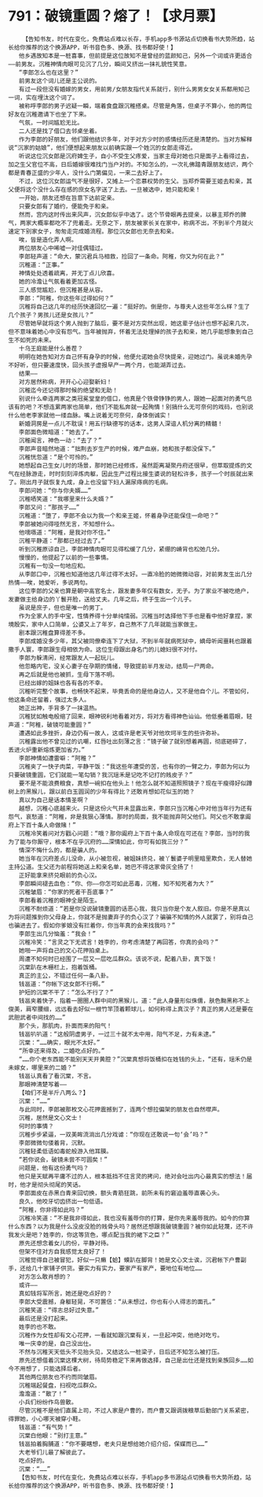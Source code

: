 # 791：破镜重圆？熔了！【求月票】
        【告知书友，时代在变化，免费站点难以长存，手机app多书源站点切换看书大势所趋，站长给你推荐的这个换源APP，听书音色多、换源、找书都好使！】
       他乡遇故知本是一桩喜事，但前提是这位故知不是曾经的蓝颜知己，另外一个词或许更适合——前男友。沉稚神情肉眼可见沉了几分，瞬间又挤出一抹礼貌性笑意。
       “李郎怎么也在这里？”
       前男友这个词儿还是主公说的。
       有过一段但没有婚嫁的男女，用前男/女朋友指代关系就行，别什么男男女女关系都用知己一词，实在埋汰这个词了。
       被称呼李郎的男子迟疑一瞬，端着食盘跟沉稚搭桌。尽管是角落，但桌子不算小，他的两位好友在沉稚邀请下也坐了下来。
       气氛，一时间尴尬无比。
       二人还是找了借口去邻桌坐着。
       作为李郎的好朋友，他们跟他结识多年，对于对方少时的感情经历还是清楚的。当对方解释说“沉家的姑娘”，他们便想起来朋友以前确实跟一个姓沉的女郎走得近。
       听说这位沉女郎是沉府婢生子，自小不受生父疼爱，当家主母对她也只是面子上看得过去，加之生父官位不高，日后婚嫁很难找门当户对的。不知怎么的，一次礼佛踏青跟朋友结识，两个都是青春正盛的少年人，没什么门第偏见，一来二去好上了。
       不过，这位沉女郎运气不是很好，又摊上一个恋慕权势的生父。当郑乔需要王姬去和亲，其父便将这个没什么存在感的庶女名字送了上去。一旦被选中，她只能和亲！
       一开始，朋友还想在旨意下达前定亲。
       只要女郎有了婚约，便能免于和亲。
       然而，宫内这时传出来风声，沉女郎似乎中选了。这个节骨眼再去提亲，以暴主郑乔的脾气，两家大概率都吃不了兜着走。无奈之下，朋友被家长关在家中，称病不出，不到半个月就火速定下别家女子，匆匆走完成婚流程。那位沉女郎也无奈去和亲。
       唉，皆是造化弄人啊。
       两位朋友心中唏嘘一对佳偶错过。
       李郎轻声道：“命大，蒙沉君兵马相救，捡回了一条命。阿稚，你又为何在此？”
       沉稚道：“正事。”
       神情处处透着疏离，并无丁点儿欣喜。
       她的冷澹让气氛看着更加古怪。
       三人感觉尴尬，但沉稚甚是从容。
       李郎：“阿稚，你这些年过得如何？”
       沉稚将自己这几年的经历快速回忆一遍：“挺好的。倒是你，与尊夫人这些年怎么样？生了几个孩子？男孩儿还是女孩儿？”
       尽管她早就将这个男人抛到了脑后，要不是对方突然出现，她这辈子估计也想不起来几次，但不意味着她心中没有怨气。当年被抛弃，怀着无法处理掉的孩子去和亲，她几乎能想象到自己生不如死的未来。
       十乌王庭能是什么善茬？
       明明在她告知对方自己怀有身孕的时候，他便允诺她会尽快提亲，迎她过门。虽说未婚先孕不好听，但只要速度快，回头孩子虚报早产一两个月，也能湖弄过去。
       结果——
       对方居然称病，开开心心迎娶新妇！
       沉稚迄今还记得那时候的绝望和无助！
       别说什么牵连两家之类冠冕堂皇的借口，他真是个铁骨铮铮的男人，跟她一起面对的勇气总该有的吧？不想连累两家也简单，他们不能私奔就一起殉情！别搞什么无可奈何的戏码，也别说什么他老李家就他一缕血脉。嘴上说着无可奈何，身体倒诚实！
       新婚洞房是一点儿不耽误！用五行缺德写的话本，这男人深谙人机分离的精髓！
       李郎面色微暗道：“她去了。”
       沉稚闻言，神色一动：“去了？”
       李郎声音暗然地道：“拙荆去岁生产的时候，难产血崩，她和孩子都没保下。”
       沉稚恍忽道：“是个可怜的。”
       她想起自己生女儿时的场景，那时她已经修炼，虽然距离凝聚丹府还很早，但萃取提炼的文气在经脉游走，时时刻刻淬炼肉躯，因此生产过程比接生婆说的轻松许多，孩子一个时辰就出来了。刚出月子就恢复九成，身上也没留下妇人漏尿痔病的毛病。
       李郎问她：“你与你夫婿……”
       沉稚哂笑道：“我哪里来什么夫婿？”
       李郎又问：“那孩子……”
       沉稚道：“堕了，李郎不会以为我一个和亲王姬，怀着身孕还能保住一命吧？”
       李郎被她问得哑然无言，不知想什么。
       他嚅嗫道：“阿稚，是我对你不住。”
       沉稚平静道：“那都已经过去了。”
       听到沉稚原谅自己，李郎神情肉眼可见得松缓了几分，紧绷的嵴背也松弛几分。
       慢慢的，他提起了以前的一些事情。
       沉稚有一句没一句地应和。
       从李郎口中，沉稚也知道他这几年过得不太好。一直冷脸的她微微动容，对前男友生出几分热情——唉，她爱听，多说两句。
       这位李郎的父亲也算是朝中高官名士，跟发妻多年仅有数女，无子。为了家业不被吃绝户，发妻做主给身边的丫鬟开脸，送给丈夫。几年之后，终于生出一个儿子。
       虽说是庶子，但也是唯一的男丁。
       作为全家人的手中宝，性情养得十分单纯懦弱。沉稚当时选择他下手也是看中他好拿捏，家境殷实，家中人口简单，公婆又上了年岁，自己熬不了几年就能当家做主。
       剧本跟沉稚盘算得差不多。
       李郎成婚没多少年，其父被同僚牵连下了大狱，不到半年就病死狱中，嫡母听闻噩耗也跟着撒手人寰，李郎跟生母相依为命。这位生母跟出身名门的儿媳妇很不对付。
       李郎为躲清闲，经常跟友人一起玩儿。
       他忽略内宅，没关心妻子在孕期的情绪，导致提前半月发动，结局一尸两命。
       再之后就是他也被抓，生母下落不明。
       已经出嫁的姐妹也各有各的不幸。
       沉稚听完整个故事，也畅快不起来，毕竟丢命的是他身边人，又不是他自个儿。不管如何，他这条命还留着，强过太多人。
       她正出神，手背多了一抹温热。
       沉稚犹如触电般缩了回来，眼神锐利地看着对方，将对方看得神色讪讪。他低垂着眉眼，轻声道：“阿稚，破镜可能重圆？”
       遭遇如此多挫折，身边仍有一故人，这或许是老天爷对他坎坷半生的些许弥补。
       沉稚露出他不曾见过的讥嘲，红唇吐出刻薄之言：“镜子破了就别想着再圆，彻底砸碎了，丢进火炉重新熔炼更加省力。”
       李郎神情如遭雷噼：“阿稚？”
       沉稚夹了一快子肉菜，平静干饭：“我这些年遭受的苦，也有你的一臂之力，李郎为何以为只要破镜重圆，它们就能一笔勾销？我沉瑶禾是记吃不记打的贱皮子？”
       要不是不能浪费粮食，真想一碗扣在他头上！他怎么就不知道照照镜子？现在干瘦得好似蹲树上的黑猴儿，跟以前白玉圆润的少年有得比？还敢肖想如花似玉的她？
       真以为自己是话本情圣啊？
       越想，沉稚心底越来火。只是这份火气并未显露出来，李郎只当沉稚心中对他当年行为还有怨气，哀愁道：“阿稚，非是我狠心薄情。那时的局面，我不能抛弃阿父他们。阿父也不敢拿阖府上下百十条人命做赌！”
       沉稚冷笑着问对方戳心问题：“哦？那你阖府上下百十条人命现在可还在？李郎，当时的我为了能与你厮守，根本不在乎沉府的……深情如此，你可有如我三分？”
       情深不悔什么的，都是骗人的。
       她当年在沉府差点儿没命，从小被忽视，被姐妹挤兑，被丫鬟婆子明里暗里欺负，无人替她主持公道。生父还为前程将她送上和亲名单，她巴不得这家骨灰全扬了！
       正好能拿来挤兑眼前的负心汉。
       李郎瞬间褪去血色：“你、你——你怎可如此恶毒，沉稚，知不知死者为大？”
       沉稚皱眉：“你家的死者干吾底事？”
       李郎看着沉稚的眼神全是陌生。
       沉稚不耐烦道：“若是你没说破镜重圆的话恶心我，我只当你是个友人叙旧。你是不是真以为将问题推到你父母身上，你就不是抛妻弃子的负心汉了？骗骗不知情的外人就罢了，别将自己也骗进去了。假如你爹娘没有拦着你，你当年真的会来找我吗？”
       李郎生出几分恼羞：“我会！”
       沉稚冷笑：“言灵之下无谎言！姓李的，你考虑清楚了再回答，你真的会吗？”
       她啪一声将自己的文心花押拍桌上。
       周遭不知何时已经围了一层又一层吃瓜群众。该说不说，配着八卦，真下饭！
       沉棠趴在木栅栏上，抱着饭桶。
       真正的主公，不错过任何一条八卦。
       钱邕道：“你帐下这女郎不行啊。”
       护短的沉棠不干了：“怎么不行了？”
       钱邕夹着快子，指着一圈圈人群中间的黑猴儿，道：“此人身量形似侏儒，肤色黝黑称不上俊美，肩窄腰细，远远看去好似一根竹竿顶着颗球儿，如何称得上真汉子？真正的男人还是要在武胆武者中间找的……”
       那个头，那肌肉，扑面而来的阳气！
       钱邕叭叭道：“这般阴虚男子，一过三十就不太中用，阳气不足，力有未逮。”
       沉棠：“……确实，眼光不太好。”
       “所幸还来得及，二婚吃点好的。”
       “……你个老东西能不能别天天开黄腔？”沉棠真想将饭桶扣在姓钱的头上，“还有，瑶禾仍是未嫁女，哪里来的二婚？”
       钱邕认真看了看沉棠，不言。
       那眼神清楚写着——
       【咱们不是半斤八两么？】
       沉棠：“……”
       与此同时，李郎被那枚文心花押震撼到了，连两个想拉偏架的朋友也自然噤声。
       沉稚，居然是文心文士！
       何时的事情？
       沉稚步步紧逼，一双美眸流淌出几分戏谑：“你现在还敢说一句‘会’吗？”
       李郎微微句偻着背，沉默。
       沉稚轻柔低语如毒蛇般游入他耳膜。
       “若你说会，破镜未尝不可圆矣！”
       问题是，他有这份勇气吗？
       他只是天赋再平庸不过的人，根本抵挡不住言灵的拷问，绝对会吐出内心最真实的想法！届时，他才是彻头彻尾的笑话。
       李郎面皮在赤黑白青来回切换，额头青筋狂跳，前所未有的窘迫羞辱直袭心头。
       良久，他咬牙切齿挤出一句低语。
       “阿稚，你非得如此吗？”
       沉稚冷笑道：“不是我非得如此，我也没有羞辱你的打算，是你先来羞辱我的。如今的你算什么东西？以为我是什么没皮没脸的贱骨头吗？居然还想跟我破镜重圆？被你如此轻蔑，还不许我发火是吧？姓李的，你这等货色，哪点配当我的裙下之臣？”
       原先还想念着女儿的份，平静对待。
       但架不住对方自我感觉太良好了！
       沉稚觉得自己被冒犯，好似一只癞【蛤】蟆趴在脚背！她是文心文士诶，沉君帐下户曹副手，还给几十家铺子供货。要实力有实力，要家产有家产，要地位有地位……
       对方怎么敢肖想的？
       或许——
       真如钱将军所言，她还是吃点好的？
       李郎大受震撼，身躯轻晃，不可置信：“从未想过，你也有小人得志的面孔。”
       沉稚笑道：“得志总好过失意。”
       最后还是没打起来。
       姓李的也不敢。
       沉稚作为女性却有文心花押，一看就知跟沉棠有关，一旦起冲突，他绝对吃亏。
       唯一庆幸的是，自己没出仕。
       不然与沉稚天天低头不见抬头见，又结这么一桩梁子，日后还不知怎么被打压。
       原先还想借着沉棠这棵大树，待局势稳定下来再做选择，自己是出仕还是找到亲族回乡……如今不用想了，只能选择后者。
       其他两位朋友也不约而同皱眉。
       沉稚端起餐盘，扫视吃瓜群众。
       澹澹道：“散了！”
       小兵们纷纷作鸟兽散。
       尽管沉稚不是他们直属上司，不过人家是户曹的，而户曹又跟调拨粮草后勤部门关系紧密，得罪她，小心哪天被穿小鞋。
       钱邕道：“有气势！”
       沉棠白他眼：“别打主意。”
       钱邕拍着胸脯道：“你不要瞎想，老夫只是想给她介绍介绍，保媒而已……”
       大老爷们儿最了解彼此了。
       吃点好的。
       沉棠：“……”
       【告知书友，时代在变化，免费站点难以长存，手机app多书源站点切换看书大势所趋，站长给你推荐的这个换源APP，听书音色多、换源、找书都好使！】